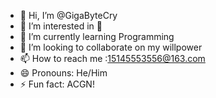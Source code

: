 - 👋 Hi, I’m @GigaByteCry
- 👀 I’m interested in 👀
- 🌱 I’m currently learning Programming
- 💞️ I’m looking to collaborate on my willpower
- 📫 How to reach me :15145553556@163.com
- 😄 Pronouns: He/Him
- ⚡ Fun fact: ACGN!

<!---
GigaByteCry/GigaByteCry is a ✨ special ✨ repository because its `README.md` (this file) appears on your GitHub profile.
You can click the Preview link to take a look at your changes.
--->
